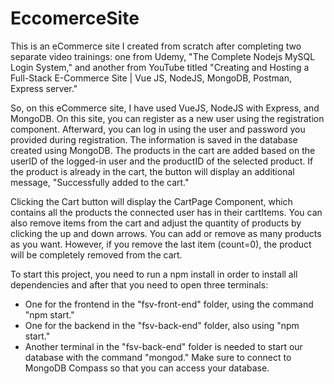 # EccomerceSite
This is an eCommerce site I created from scratch after completing two separate video trainings: one from Udemy, "The Complete Nodejs MySQL Login System," and another from YouTube titled "Creating and Hosting a Full-Stack E-Commerce Site | Vue JS, NodeJS, MongoDB, Postman, Express server."

So, on this eCommerce site, I have used VueJS, NodeJS with Express, and MongoDB. On this site, you can register as a new user using the registration component. Afterward, you can log in using the user and password you provided during registration. The information is saved in the database created using MongoDB. The products in the cart are added based on the userID of the logged-in user and the productID of the selected product. If the product is already in the cart, the button will display an additional message, "Successfully added to the cart."

Clicking the Cart button will display the CartPage Component, which contains all the products the connected user has in their cartItems. You can also remove items from the cart and adjust the quantity of products by clicking the up and down arrows. You can add or remove as many products as you want. However, if you remove the last item (count=0), the product will be completely removed from the cart.

To start this project, you need to run a npm install in order to install all dependencies and after that you need  to open three terminals:

- One for the frontend in the "fsv-front-end" folder, using the command "npm start."
- One for the backend in the "fsv-back-end" folder, also using "npm start."
- Another terminal in the "fsv-back-end" folder is needed to start our database with the command "mongod." Make sure to connect to MongoDB Compass so that you can access your database.


